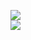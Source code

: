 [![](https://img.shields.io/badge/Made%20With-Github%20Spray-lightgrey.svg?style=for-the-badge&logo=github)](https://github.com/Annihil/github-spray#6612)  
[![](https://i.imgur.com/2DrTn0Z.gif)](https://github.com/Annihil/github-spray)
